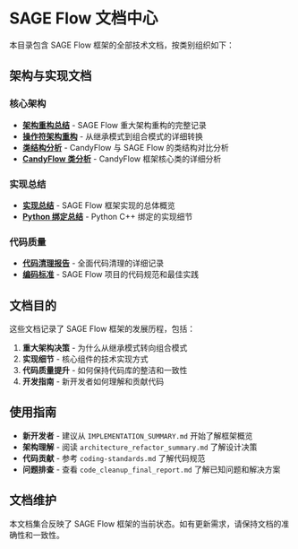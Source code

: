 # SAGE Flow 文档中心

本目录包含 SAGE Flow 框架的全部技术文档，按类别组织如下：

## 架构与实现文档

### 核心架构
- **[架构重构总结](./architecture_refactor_summary.md)** - SAGE Flow 重大架构重构的完整记录
- **[操作符架构重构](./operator_architecture_restructuring.md)** - 从继承模式到组合模式的详细转换
- **[类结构分析](./class_structure_analysis.md)** - CandyFlow 与 SAGE Flow 的类结构对比分析
- **[CandyFlow 类分析](./candyflow_class_analysis.md)** - CandyFlow 框架核心类的详细分析

### 实现总结
- **[实现总结](./IMPLEMENTATION_SUMMARY.md)** - SAGE Flow 框架实现的总体概览
- **[Python 绑定总结](./PYTHON_BINDINGS_SUMMARY.md)** - Python C++ 绑定的实现细节

### 代码质量
- **[代码清理报告](./code_cleanup_final_report.md)** - 全面代码清理的详细记录
- **[编码标准](./coding-standards.md)** - SAGE Flow 项目的代码规范和最佳实践

## 文档目的

这些文档记录了 SAGE Flow 框架的发展历程，包括：

1. **重大架构决策** - 为什么从继承模式转向组合模式
2. **实现细节** - 核心组件的技术实现方式  
3. **代码质量提升** - 如何保持代码库的整洁和一致性
4. **开发指南** - 新开发者如何理解和贡献代码

## 使用指南

- **新开发者** - 建议从 `IMPLEMENTATION_SUMMARY.md` 开始了解框架概览
- **架构理解** - 阅读 `architecture_refactor_summary.md` 了解设计决策
- **代码贡献** - 参考 `coding-standards.md` 了解代码规范
- **问题排查** - 查看 `code_cleanup_final_report.md` 了解已知问题和解决方案

## 文档维护

本文档集合反映了 SAGE Flow 框架的当前状态。如有更新需求，请保持文档的准确性和一致性。
